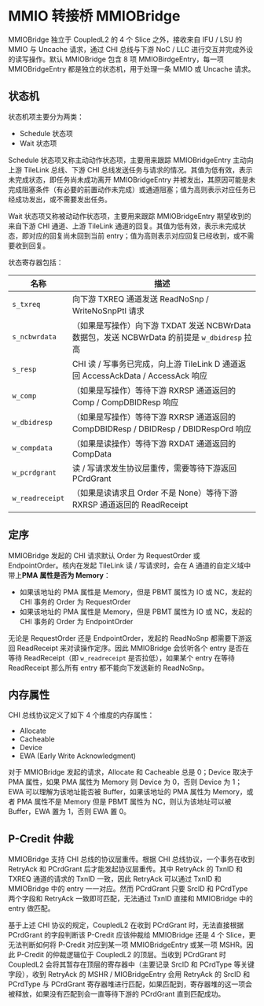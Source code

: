 # MMIO 转接桥 MMIOBridge

MMIOBridge 独立于 CoupledL2 的 4 个 Slice 之外，接收来自 IFU / LSU 的 MMIO 与 Uncache 请求，通过 CHI 总线与下游 NoC / LLC 进行交互并完成外设的读写操作。默认 MMIOBridge 包含 8 项 MMIOBirdgeEntry，每一项 MMIOBridgeEntry 都是独立的状态机，用于处理一条 MMIO 或 Uncache 请求。

## 状态机

状态机项主要分为两类：

- Schedule 状态项
- Wait 状态项

Schedule 状态项又称主动动作状态项，主要用来跟踪 MMIOBridgeEntry 主动向上游 TileLink 总线、下游 CHI 总线发送任务与请求的情况。其值为低有效，表示未完成状态，即任务尚未成功离开 MMIOBridgeEntry 并被发出，其原因可能是未完成阻塞条件（有必要的前置动作未完成）或通道阻塞；值为高则表示对应任务已经成功发出，或不需要发出任务。

Wait 状态项又称被动动作状态项，主要用来跟踪 MMIOBridgeEntry 期望收到的来自下游 CHI 通道、上游 TileLink 通道的回复。其值为低有效，表示未完成状态，即对应的回复尚未回到当前 entry；值为高则表示对应回复已经收到，或不需要收到回复。

状态寄存器包括：

| 名称 | 描述 |
| --- | ------ |
| ```s_txreq``` | 向下游 TXREQ 通道发送 ReadNoSnp / WriteNoSnpPtl 请求 |
| ```s_ncbwrdata``` | （如果是写操作）向下游 TXDAT 发送 NCBWrData 数据包，发送 NCBWrData 的前提是 ```w_dbidresp``` 拉高 |
| ```s_resp``` | CHI 读 / 写事务已完成，向上游 TileLink D 通道返回 AccessAckData / AccessAck 响应 |
| ```w_comp``` | （如果是写操作）等待下游 RXRSP 通道返回的 Comp / CompDBIDResp 响应 |
| ```w_dbidresp``` | （如果是写操作）等待下游 RXRSP 通道返回的 CompDBIDResp / DBIDResp / DBIDRespOrd 响应 |
| ```w_compdata``` | （如果是读操作）等待下游 RXDAT 通道返回的 CompData |
| ```w_pcrdgrant``` | 读 / 写请求发生协议层重传，需要等待下游返回 PCrdGrant |
| ```w_readreceipt``` | （如果是读请求且 Order 不是 None）等待下游 RXRSP 通道返回的 ReadReceipt |

## 定序

MMIOBridge 发起的 CHI 请求默认 Order 为 RequestOrder 或 EndpointOrder。核内在发起 TileLink 读 / 写请求时，会在 A 通道的自定义域中带上**PMA 属性是否为 Memory**：

- 如果该地址的 PMA 属性是 Memory，但是 PBMT 属性为 IO 或 NC，发起的 CHI 事务的 Order 为 RequestOrder
- 如果该地址的 PMA 属性是 Memory，但是 PBMT 属性为 IO 或 NC，发起的 CHI 事务的 Order 为 EndpointOrder

无论是 RequestOrder 还是 EndpointOrder，发起的 ReadNoSnp 都需要下游返回 ReadReceipt 来对读操作定序。因此 MMIOBridge 会侦听各个 entry 是否在等待 ReadReceipt（即 ```w_readreceipt``` 是否拉低），如果某个 entry 在等待 ReadReceipt 那么所有 entry 都不能向下发送新的 ReadNoSnp。

## 内存属性

CHI 总线协议定义了如下 4 个维度的内存属性：

- Allocate
- Cacheable
- Device
- EWA (Early Write Acknowledgment)

对于 MMIOBridge 发起的请求，Allocate 和 Cacheable 总是 0；Device 取决于 PMA 属性，如果 PMA 属性为 Memory 则 Device 为 0，否则 Device 为 1；EWA 可以理解为该地址能否被 Buffer，如果该地址的 PMA 属性为 Memory，或者 PMA 属性不是 Memory 但是 PBMT 属性为 NC，则认为该地址可以被 Buffer，EWA 置为 1，否则 EWA 置 0。

## P-Credit 仲裁

MMIOBridge 支持 CHI 总线的协议层重传。根据 CHI 总线协议，一个事务在收到 RetryAck 和 PCrdGrant 后才能发起协议层重传。其中 RetryAck 的 TxnID 和 TXREQ 通道的请求的 TxnID 一致，因此 RetryAck 可以通过 TxnID 和 MMIOBridge 中的 entry 一一对应。然而 PCrdGrant 只要 SrcID 和 PCrdType 两个字段和 RetryAck 一致即可匹配，无法通过 TxnID 直接和 MMIOBridge 中的 entry 做匹配。

基于上述 CHI 协议的规定，CoupledL2 在收到 PCrdGrant 时，无法直接根据 PCrdGrant 的字段判断该 P-Credit 应该仲裁给 MMIOBridge 还是 4 个 Slice，更无法判断如何将 P-Credit 对应到某一项 MMIOBridgeEntry 或某一项 MSHR。因此 P-Credit 的仲裁逻辑位于 CoupledL2 的顶层。当收到 PCrdGrant 时 CoupledL2 会将其暂存在顶层的寄存器中（主要记录 SrcID 和 PCrdType 等关键字段），收到 RetryAck 的 MSHR / MIOBridgeEntry 会用 RetryAck 的 SrcID 和 PCrdType 与 PCrdGrant 寄存器堆进行匹配，如果匹配到，寄存器堆的这一项会被释放，如果没有匹配到会一直等待下游的 PCrdGrant 直到匹配成功。
